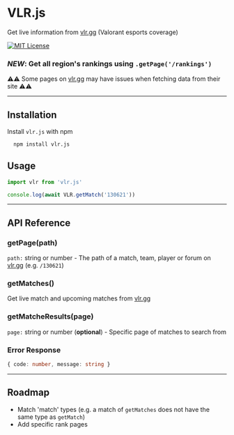 # VLR.js

Get live information from [vlr.gg](https://www.vlr.gg/) (Valorant esports coverage)

[![MIT License](https://img.shields.io/badge/License-MIT-green.svg)](https://choosealicense.com/licenses/mit/)

### *NEW*: Get all region's rankings using `.getPage('/rankings')`
 ⚠️⚠️ Some pages on [vlr.gg](https://www.vlr.gg/) may have issues when fetching data from their site ⚠️⚠️

---

## Installation

Install `vlr.js` with npm

```bash
  npm install vlr.js
```

## Usage

```javascript
import vlr from 'vlr.js'

console.log(await VLR.getMatch('130621'))
```

---

## API Reference

### getPage(path)

`path:` string or  number - The path of a match, team, player or forum on [vlr.gg](https://www.vlr.gg/) (e.g. `/130621`)

### getMatches()

Get live match and upcoming matches from [vlr.gg](https://www.vlr.gg/matches)

### getMatcheResults(page)

`page:` string or number (**optional**) - Specific page of matches to search from

### Error Response

```ts
{ code: number, message: string }
```

---

## Roadmap

- Match 'match' types (e.g. a match of `getMatches` does not have the same type as `getMatch`)
- Add specific rank pages

